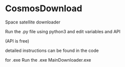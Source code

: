 # CosmosDownload
Space satellite downloader

Run the .py file using python3 and edit variables and API

(API is free)

detailed instructions can be found in the code 


for .exe Run the .exe MainDownloader.exe 
